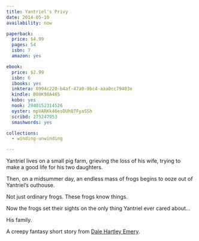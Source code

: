 ```yaml
---
title: Yantriel's Privy
date: 2014-05-10
availability: now

paperback:
  price: $4.99
  pages: 54
  isbn: 7
  amazon: yes

ebook:
  price: $2.99
  isbn: 6
  ibooks: yes
  inktera: 0994c220-b4af-47a0-9bc4-aaa0cc79403e
  kindle: B00K98A46S
  kobo: yes
  nook: 2940152314526
  oyster: mpVARKk46esDUh87FyaSSh
  scribd: 275247953
  smashwords: yes

collections:
  - winding-unwinding

---
```


Yantriel lives on a small pig farm,
grieving the loss of his wife,
trying to make a good life for his two daughters.

Then,
on a midsummer day,
an endless mass of frogs begins to ooze out of Yantriel’s outhouse.

Not just ordinary frogs.
These frogs know things.

Now the frogs set their sights
on the only thing Yantriel ever cared about...

His family.

A creepy fantasy short story from
[Dale Hartley Emery](http://dalehartleyemery.com/).

